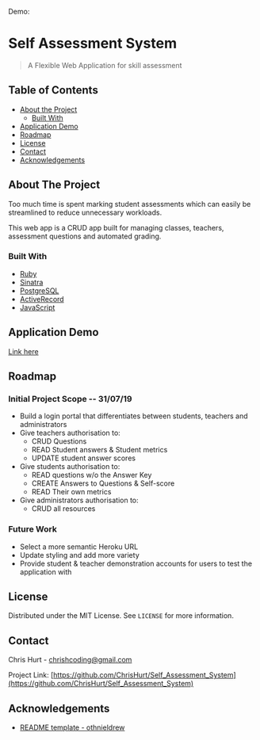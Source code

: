 Demo: 

# Self Assessment System
> A Flexible Web Application for skill assessment

<!-- TABLE OF CONTENTS -->
## Table of Contents

* [About the Project](#about-the-project)
  * [Built With](#built-with)
* [Application Demo](#application-demo)
* [Roadmap](#roadmap)
* [License](#license)
* [Contact](#contact)
* [Acknowledgements](#acknowledgements)

## About The Project

Too much time is spent marking student assessments which can easily be streamlined to reduce unnecessary workloads.

This web app is a CRUD app built for managing classes, teachers, assessment questions and automated grading.

### Built With
* [Ruby](https://www.ruby-lang.org/en/)
* [Sinatra](http://sinatrarb.com/)
* [PostgreSQL](https://www.postgresql.org/)
* [ActiveRecord](https://guides.rubyonrails.org/active_record_basics.html)
* [JavaScript](https://www.javascript.com/)

## Application Demo

[Link here](https://quiet-mesa-89082.herokuapp.com/login)

## Roadmap

### Initial Project Scope -- 31/07/19
* Build a login portal that differentiates between students, teachers and administrators
* Give teachers authorisation to:
  * CRUD Questions
  * READ Student answers & Student metrics
  * UPDATE student answer scores
* Give students authorisation to:
  * READ questions w/o the Answer Key
  * CREATE Answers to Questions & Self-score
  * READ Their own metrics
* Give administrators authorisation to:
  * CRUD all resources

### Future Work
* Select a more semantic Heroku URL
* Update styling and add more variety
* Provide student & teacher demonstration accounts for users to test the application with

<!-- LICENSE -->
## License

Distributed under the MIT License. See `LICENSE` for more information.


<!-- CONTACT -->
## Contact

Chris Hurt - chrishcoding@gmail.com

Project Link: [https://github.com/ChrisHurt/Self_Assessment_System](https://github.com/ChrisHurt/Self_Assessment_System)

<!-- ACKNOWLEDGEMENTS -->
## Acknowledgements
* [README template - othnieldrew](https://github.com/othneildrew/Best-README-Template)